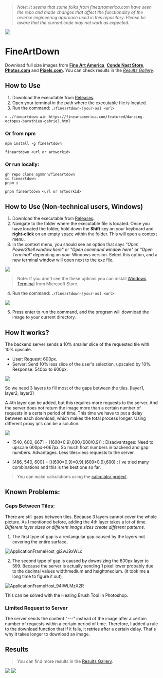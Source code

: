 > _Note: It seems that some folks from fineartamerica.com have seen the repo and made changes that affect the functionality of the reverse engineering approach used in this repository. Please be aware that the current code may not work as expected._

![](https://i.imgur.com/fjyFiqX.png)

# FineArtDown

Download full size images from **[Fine Art America](https://fineartamerica.com/)**, **[Conde Nast Store](https://condenaststore.com/)**, **[Photos.com](https://photos.com/)** and **[Pixels.com](https://pixels.com/)**. You can check results in the _[Results Gallery](./Gallery.md)_.

## How to Use

1. Download the executable from [Releases](https://github.com/agmmnn/fineartdown/releases).
1. Open your terminal in the path where the executable file is located.
1. Run the command: `./fineartdown-[your-os] <url>`

```
> ./fineartdown-win https://fineartamerica.com/featured/dancing-octopus-barathieu-gabriel.html
```

### Or from npm

```
npm install -g fineartdown

fineartdown <url or artworkid>
```

### Or run locally:

```
gh repo clone agmmnn/fineartdown
cd fineartdown
pnpm i

pnpm fineartdown <url or artworkid>
```

## How to Use (Non-technical users, Windows)

1. Download the executable from [Releases](https://github.com/agmmnn/fineartdown/releases).
2. Navigate to the folder where the executable file is located. Once you have located the folder, hold down the **Shift** key on your keyboard and **right-click** on an empty space within the folder. This will open a context menu.
3. In the context menu, you should see an option that says _"Open PowerShell window here"_ or _"Open command window here"_ or _"Open Terminal"_ depending on your Windows version. Select this option, and a new terminal window will open next to the exe file.

![](https://i.imgur.com/cI5AGE1.png)

> Note: If you don't see the these options you can install [Windows Terminal](https://apps.microsoft.com/store/detail/windows-terminal/9N0DX20HK701) from Microsoft Store.

4. Run the command: `./fineartdown-[your-os] <url>`

![](https://i.imgur.com/gEDEjSU.png)

5. Press enter to run the command, and the program will download the image to your current directory.

## How it works?

The backend server sends a 10% smaller slice of the requested tile with 10% upscale.

- User: Request: 600px.
- Server: Send 10% less slice of the user's selection, upscaled by 10%. Response: 540px to 600px.

[![](https://i.imgur.com/QH37Zvn.png)](https://fineartamerica.com/featured/saint-tropez-boucherie-slim-aarons.html)

So we need 3 layers to fill most of the gaps between the tiles.
[layer1, layer2, layer3]

A 4th layer can be added, but this requires more requests to the server. And the server does not return the image more than a certain number of requests in a certain period of time. This time we have to put a delay between each download, which makes the total process longer. Using different proxy ip's can be a solution.

[![](https://user-images.githubusercontent.com/16024979/223557774-b2622c6e-8c4c-45e1-919d-1c3487f4eaf2.png)](https://fineartamerica.com/featured/saint-tropez-boucherie-slim-aarons.html)

- [540, 600, 667] = [(600\*0.9),600,(600/0.9)] : Disadvantages: Need to upscale 600px->667px. So much float numbers in backend and gap numbers. Advantages: Less tiles=less requests to the server.

- [486, 540, 600] = [((600\*0.9)\*0.9),(600\*0.9),600] : I've tried many combinations and this is the best one so far.

> You can make calculations using the [calculator project](./calculator-project/).

## Known Problems:

### Gaps Between Tiles:

There are still gaps between tiles. Because 3 layers cannot cover the whole picture. As I mentioned before, adding the 4th layer takes a lot of time. _Different layer sizes or different image sizes create different patterns._

1. The first type of gap is a rectangular gap caused by the layers not covering the entire surface.

![ApplicationFrameHost_gi2wJ9xWLc](https://user-images.githubusercontent.com/16024979/223570301-af983e27-7ae8-4fc7-861d-49b33f9ff82a.png)

2. The second type of gap is caused by downsizing the 600px layer to 599. Because the server is actually sending 1 pixel lower probably due to the decimal values widthmedium and heightmedium. (it took me a long time to figure it out)

![ApplicationFrameHost_94IWLMzX2R](https://user-images.githubusercontent.com/16024979/223570295-baa7c330-8363-4384-af4d-e4880a7eb9fe.png)

This can be solved with the Healing Brush Tool in Photoshop.

### Limited Request to Server

The server sends the content "---" instead of the image after a certain number of requests within a certain period of time. Therefore, I added a rule to the download function that if it fails, it retries after a certain delay. That's why it takes longer to download an image.

## Results

> You can find more results in the [Results Gallery](./Gallery.md).

[![](https://i.imgur.com/0hbCsxz.jpeg)](https://fineartamerica.com/featured/models-sitting-on-sand-dunes-clifford-coffin.html)
[![](https://i.imgur.com/TfCArU9.jpeg)](https://fineartamerica.com/featured/the-vision-of-the-valley-of-dry-bones-gustave-dore.html)

